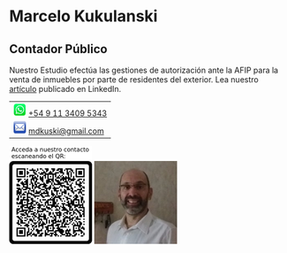 # Marcelo Kukulanski

## Contador Público

Nuestro Estudio efectúa las gestiones de autorización ante la AFIP para la venta de inmuebles por parte de residentes del exterior. Lea nuestro [artículo](https://www.linkedin.com/pulse/residentes-en-el-exterior-c%C3%B3mo-vendo-mi-inmueble-marcelo-kukulanski) publicado en LinkedIn.

||
|-|
|<img src="./files/wsp_128x128.png" alt="Whatsapp" width="24"/> [+54 9 11 3409 5343](tel:+5491134095343)|
|<img src="./files/email_128x128.png" alt="Email" width="24"/> [mdkuski@gmail.com](mailto:mdkuski@gmail.com)|

<img src="./files/qr_vcard.png" alt="QR" width="150"/> <img src="./files/mdkuski.png" alt="photo" width="150"/>

